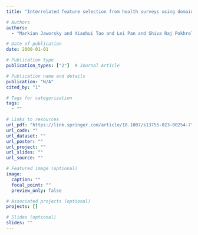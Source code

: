 ```yaml
---
title: "Interrelated feature selection from health surveys using domain knowledge graph"

# Authors
authors:
  - "Markian Jaworsky and Xiaohui Tao and Lei Pan and Shiva Raj Pokhrel and Jianming Yong and Ji Zhang"

# Date of publication
date: 2000-01-01

# Publication type
publication_types: ["2"]  # Journal Article

# Publication name and details
publication: "N/A"
cited_by: "1"

# Tags for categorization
tags:
  - ""

# Links to resources
url_pdf: "https://link.springer.com/article/10.1007/s13755-023-00254-7"  # Link to the resource
url_code: ""
url_dataset: ""
url_poster: ""
url_project: ""
url_slides: ""
url_source: ""

# Featured image (optional)
image:
  caption: ""
  focal_point: ""
  preview_only: false

# Associated projects (optional)
projects: []

# Slides (optional)
slides: ""
---
```

